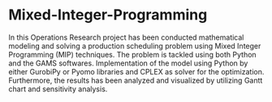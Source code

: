 # Mixed-Integer-Programming


In this Operations Research project has been conducted mathematical modeling and solving a production scheduling problem using Mixed Integer Programming (MIP) techniques. The problem is tackled using both Python and the GAMS softwares. Implementation of the model using Python by either GurobiPy or Pyomo libraries and CPLEX as solver for the optimization. Furthermore, the results has been analyzed and visualized by utilizing Gantt chart and sensitivity analysis.
